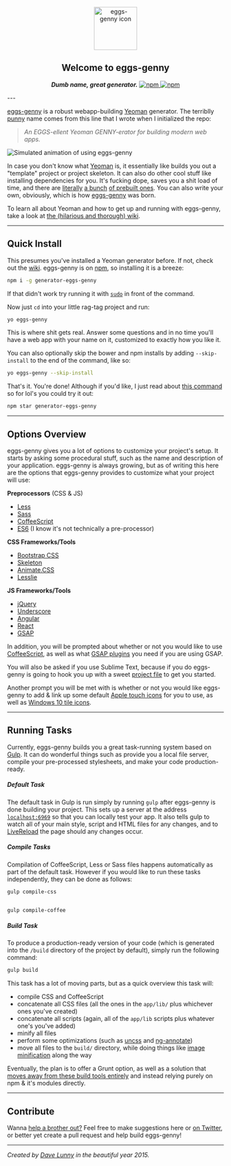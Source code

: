 <p align="center">
 <img alt="eggs-genny icon" src="http://i.imgur.com/vlFAgsx.png" width="100">
 <h2 align="center">Welcome to eggs-genny</h2>
 <p align="center">
  <b><i>Dumb name, great generator.</i></b>
  <a href="https://www.npmjs.com/package/generator-eggs-genny">
   <img alt="npm" src="https://img.shields.io/npm/v/generator-eggs-genny.svg?style=flat-square" />
   <img alt="npm" src="https://img.shields.io/npm/dm/generator-eggs-genny.svg?style=flat-square" />
  </a>
 </p>
</p>
---

[eggs-genny](http://himynameisdave.github.io/eggs-genny/#/
) is a robust webapp-building [Yeoman](http://yeoman.io/) generator. The terriblly [punny](http://en.wikipedia.org/wiki/Pun) name comes from this line that I wrote when I initialized the repo:

>*An EGGS-ellent Yeoman GENNY-erator for building modern web apps.*

![Simulated animation of using eggs-genny](http://i.imgur.com/UbHYhNa.gif)

In case you don't know what [Yeoman](http://yeoman.io/) is, it essentially like builds you out a "template" project or project skeleton. It can also do other cool stuff like installing dependencies for you. It's fucking dope, saves you a shit load of time, and there are [literally](https://github.com/yeoman/generator-webapp) [a bunch](https://github.com/yeoman/generator-polymer) [of prebuilt ones](https://github.com/yeoman/generator-bootstrap). You can also write your own, obviously, which is how [eggs-genny](https://www.npmjs.com/package/generator-eggs-genny) was born.


To learn all about Yeoman and how to get up and running with eggs-genny, take a look at [the (hilarious and thorough) wiki](https://github.com/himynameisdave/eggs-genny/wiki).

---
## Quick Install

This presumes you've installed a Yeoman generator before. If not, check out the [wiki](https://github.com/himynameisdave/eggs-genny/wiki/Installation-Setup). eggs-genny is on [npm](https://www.npmjs.com/package/generator-eggs-genny), so installing it is a breeze:

```bash
npm i -g generator-eggs-genny
```

If that didn't work try running it with [`sudo`](https://github.com/himynameisdave/eggs-genny/wiki/Installation-Setup#what-the-s-h-i-t-is-this) in front of the command.

Now just `cd` into your little rag-tag project and run:

```bash
yo eggs-genny
```

This is where shit gets real. Answer some questions and in no time you'll have a web app with your name on it, customized to exactly how you like it.

You can also optionally skip the bower and npm installs by adding `--skip-install` to the end of the command, like so:

```bash
yo eggs-genny --skip-install
```

That's it. You're done! Although if you'd like, I just read about [this command](https://docs.npmjs.com/cli/star) so for lol's you could try it out:
```bash
npm star generator-eggs-genny
```


---
## Options Overview

eggs-genny gives you a lot of options to customize your project's setup. It starts by asking some procedural stuff, such as the name and description of your application. eggs-genny is always growing, but as of writing this here are the options that eggs-genny provides to customize what your project will use:

**Preprocessors** (CSS & JS)

- [Less](http://lesscss.org/)
- [Sass](http://sass-lang.com/)
- [CoffeeScript](http://coffeescript.org/)
- [ES6](https://github.com/lukehoban/es6features/blob/master/README.md) (I know it's not technically a pre-processor)

**CSS Frameworks/Tools**

- [Bootstrap CSS](http://getbootstrap.com/css/)
- [Skeleton](http://getskeleton.com/)
- [Animate.CSS](http://daneden.github.io/animate.css/)
- [Lesslie](https://github.com/himynameisdave/Lesslie)

**JS Frameworks/Tools**

- [jQuery](http://jquery.com)
- [Underscore](http://underscorejs.org/)
- [Angular](https://angularjs.org/)
- [React](http://facebook.github.io/react/)
- [GSAP](https://greensock.com/gsap)

In addition, you will be prompted about whether or not you would like to use [CoffeeScript](https://www.npmjs.com/package/coffee-script), as well as what [GSAP plugins](https://greensock.com/plugins/) you need if you are using GSAP.

You will also be asked if you use Sublime Text, because if you do eggs-genny is going to hook you up with a sweet [project file](http://code.tutsplus.com/tutorials/sublime-text-2-project-bliss--net-27256) to get you started.

Another prompt you will be met with is whether or not you would like eggs-genny to add & link up some default [Apple touch icons](http://taylor.fausak.me/2015/01/27/ios-8-web-apps/) for you to use, as well as [Windows 10 tile icons](http://bit.ly/1AknLat).


---

## Running Tasks

Currently, eggs-genny builds you a great task-running system based on [Gulp](gulpjs.com). It can do wonderful things such as provide you a local file server, compile your pre-processed stylesheets, and make your code production-ready.


##### Default Task

The default task in Gulp is run simply by running `gulp` after eggs-genny is done building your project. This sets up a server at the address [`localhost:6969`](http://localhost:6969) so that you can locally test your app. It also tells gulp to watch all of your main style, script and HTML files for any changes, and to [LiveReload](https://chrome.google.com/webstore/detail/livereload/jnihajbhpnppcggbcgedagnkighmdlei?hl=en) the page should any changes occur.


##### Compile Tasks

Compilation of CoffeeScript, Less or Sass files happens automatically as part of the default task. However if you would like to run these tasks independently, they can be done as follows:
```bash
gulp compile-css


gulp compile-coffee
```

##### Build Task

To produce a production-ready version of your code (which is generated into the `/build` directory of the project by default), simply run the following command:
```bash
gulp build
```

This task has a lot of moving parts, but as a quick overview this task will:

- compile CSS and CoffeeScript
- concatenate all CSS files (all the ones in the `app/lib/` plus whichever ones you've created)
- concatenate all scripts (again, all of the `app/lib` scripts plus whatever one's you've added)
- minify all files
- perform some optimizations (such as [uncss](https://www.npmjs.com/package/gulp-uncss) and [ng-annotate](https://www.npmjs.com/package/gulp-ng-annotate))
- move all files to the `build/` directory, while doing things like [image minification](https://github.com/sindresorhus/gulp-imagemin) along the way

 

Eventually, the plan is to offer a Grunt option, as well as a solution that [moves away from these build tools entirely](http://blog.keithcirkel.co.uk/why-we-should-stop-using-grunt/) and instead relying purely on npm & it's modules directly.

---
## Contribute

Wanna [help a brother out?](http://himynameisdave.github.io/eggs-genny/#/help-a-brother-out) Feel free to make suggestions here or [on Twitter](https://twitter.com/dave_lunny), or better yet create a pull request and help build eggs-genny!

---

*Created by [Dave Lunny](https://himynameisdave.github.io) in the beautiful year 2015.*
